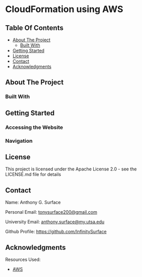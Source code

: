 # CloudFormation using AWS


## Table Of Contents

- [About The Project](#about-the-project)
    - [Built With](#built-with)
- [Getting Started](#getting-started)
- [License](#license)
- [Contact](#contact)
- [Acknowledgments](#acknowledgments)

## About The Project


### Built With


## Getting Started


### Accessing the Website


### Navigation



## License

This project is licensed under the Apache License 2.0 - see the LICENSE.md file for details

## Contact

Name: Anthony G. Surface

Personal Email: tonysurface200@gmail.com

University Email: anthony.surface@my.utsa.edu

Github Profile: https://github.com/InfinitySurface

## Acknowledgments

Resources Used:

* [AWS](https://aws.amazon.com/?nc2=h_lg)
